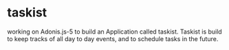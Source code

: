 # taskist
working on Adonis.js-5 to build an Application called taskist. Taskist is build to keep tracks of all day to day events, and to schedule tasks in the future.
